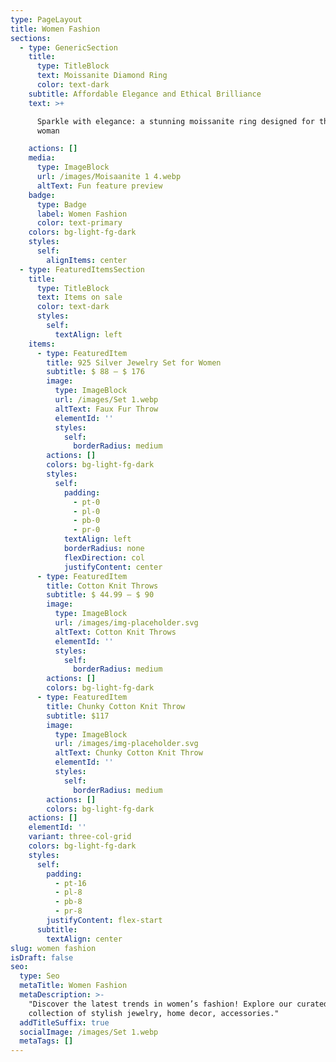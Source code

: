 ```yaml
---
type: PageLayout
title: Women Fashion
sections:
  - type: GenericSection
    title:
      type: TitleBlock
      text: Moissanite Diamond Ring
      color: text-dark
    subtitle: Affordable Elegance and Ethical Brilliance
    text: >+

      Sparkle with elegance: a stunning moissanite ring designed for the modern
      woman

    actions: []
    media:
      type: ImageBlock
      url: /images/Moisaanite 1 4.webp
      altText: Fun feature preview
    badge:
      type: Badge
      label: Women Fashion
      color: text-primary
    colors: bg-light-fg-dark
    styles:
      self:
        alignItems: center
  - type: FeaturedItemsSection
    title:
      type: TitleBlock
      text: Items on sale
      color: text-dark
      styles:
        self:
          textAlign: left
    items:
      - type: FeaturedItem
        title: 925 Silver Jewelry Set for Women
        subtitle: $ 88 – $ 176
        image:
          type: ImageBlock
          url: /images/Set 1.webp
          altText: Faux Fur Throw
          elementId: ''
          styles:
            self:
              borderRadius: medium
        actions: []
        colors: bg-light-fg-dark
        styles:
          self:
            padding:
              - pt-0
              - pl-0
              - pb-0
              - pr-0
            textAlign: left
            borderRadius: none
            flexDirection: col
            justifyContent: center
      - type: FeaturedItem
        title: Cotton Knit Throws
        subtitle: $ 44.99 – $ 90
        image:
          type: ImageBlock
          url: /images/img-placeholder.svg
          altText: Cotton Knit Throws
          elementId: ''
          styles:
            self:
              borderRadius: medium
        actions: []
        colors: bg-light-fg-dark
      - type: FeaturedItem
        title: Chunky Cotton Knit Throw
        subtitle: $117
        image:
          type: ImageBlock
          url: /images/img-placeholder.svg
          altText: Chunky Cotton Knit Throw
          elementId: ''
          styles:
            self:
              borderRadius: medium
        actions: []
        colors: bg-light-fg-dark
    actions: []
    elementId: ''
    variant: three-col-grid
    colors: bg-light-fg-dark
    styles:
      self:
        padding:
          - pt-16
          - pl-8
          - pb-8
          - pr-8
        justifyContent: flex-start
      subtitle:
        textAlign: center
slug: women fashion
isDraft: false
seo:
  type: Seo
  metaTitle: Women Fashion
  metaDescription: >-
    "Discover the latest trends in women’s fashion! Explore our curated
    collection of stylish jewelry, home decor, accessories."
  addTitleSuffix: true
  socialImage: /images/Set 1.webp
  metaTags: []
---
```

